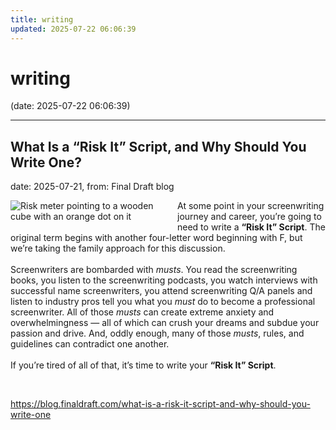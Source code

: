 ```yaml
---
title: writing
updated: 2025-07-22 06:06:39
---
```


# writing

(date: 2025-07-22 06:06:39)

---

## What Is a “Risk It” Script, and Why Should You Write One?

date: 2025-07-21, from: Final Draft blog

<div class="hs-featured-image-wrapper"> 
 <a href="https://blog.finaldraft.com/what-is-a-risk-it-script-and-why-should-you-write-one" title="" class="hs-featured-image-link"> <img src="https://blog.finaldraft.com/hubfs/Risk.png" alt="Risk meter pointing to a wooden cube with an orange dot on it" class="hs-featured-image" style="width:auto !important; max-width:50%; float:left; margin:0 15px 15px 0;"> </a> 
</div> 
<p>At some point in your screenwriting journey and career, you’re going to need to write a <span style="font-weight: bold;">“Risk It” Script</span>. The original term begins with another four-letter word beginning with F, but we’re taking the family approach for this discussion.<br><br>Screenwriters are bombarded with <em>musts</em>. You read the screenwriting books, you listen to the screenwriting podcasts, you watch interviews with successful name screenwriters, you attend screenwriting Q/A panels and listen to industry pros tell you what you <em>must</em> do to become a professional screenwriter. All of those <em>musts</em> can create extreme anxiety and overwhelmingness — all of which can crush your dreams and subdue your passion and drive. And, oddly enough, many of those <em>musts</em>, rules, and guidelines can contradict one another.&nbsp;<br><br>If you’re tired of all of that, it’s time to write your <span style="font-weight: bold;">“Risk It” Script</span>. &nbsp;</p> 

<br> 

<https://blog.finaldraft.com/what-is-a-risk-it-script-and-why-should-you-write-one>

